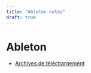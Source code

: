 ```yaml
---
title: "Ableton notes"
draft: true
---
```


# Ableton
- [Archives de téléchargement](https://www.ableton.com/en/download/archive/)

